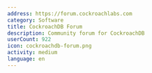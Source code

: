 ```yaml
---
address: https://forum.cockroachlabs.com
category: Software
title: CockroachDB Forum
description: Community forum for CockroachDB
userCount: 922
icon: cockroachdb-forum.png
activity: medium
language: en
---
```


